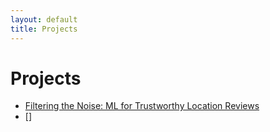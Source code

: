 ```yaml
---
layout: default
title: Projects
---
```

# Projects


- [Filtering the Noise: ML for Trustworthy Location Reviews](https://github.com/FisherSkyi/Trustworthy-Location-Review)
- []